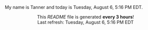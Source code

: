 My name is Tanner and today is Tuesday, August 6, 5:16 PM EDT.

<p align="center">This <i>README</i> file is generated <b>every 3 hours</b>!</br>Last refresh: Tuesday, August 6, 5:16 PM EDT<br /></p>
